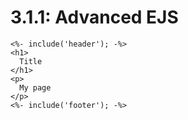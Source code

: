 # 3.1.1: Advanced EJS

```text
<%- include('header'); -%>
<h1>
  Title
</h1>
<p>
  My page
</p>
<%- include('footer'); -%>
```



